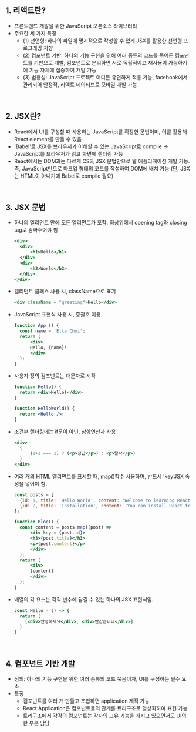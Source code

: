  ## **1. 리액트란?** ##
- 프론트엔드 개발을 위한 JavaScript 오픈소스 라이브러리
- 주요한 세 가지 특징
  - (1) 선언형: 하나의 파일에 명시적으로 작성할 수 있게 JSX를 활용한 선언형 프로그래밍 지향
  - (2) 컴포넌트 기반: 하나의 기능 구현을 위해 여러 종류의 코드를 묶어둔 컴포넌트를 기반으로 개발, 컴포넌트로 분리하면 서로 독립적이고 재사용이 가능하기에 기능 자체에 집중하여 개발 가능
  - (3) 범용성: JavaScript 프로젝트 어디든 유연하게 적용 가능, facebook에서 관리되어 안정적, 리액트 네이티브로 모바일 개발 가능

<br/><p>

## **2. JSX란?** ##
- React에서 UI를 구성할 때 사용하는 JavaScript를 확장한 문법이며, 이를 활용해 React element를 만들 수 있음
- 'Babel'로 JSX를 브라우저가 이해할 수 있는 JavaScript로 compile -> JavaScript를 브라우저가 읽고 화면에 렌더링 가능
- React에서는 DOM과는 다르게 CSS, JSX 문법만으로 웹 애플리케이션 개발 가능. 즉, JavaScript만으로 마크업 형태의 코드를 작성하여 DOM에 배치 가능 (단, JSX는 HTML이 아니기에 Babel로 compile 필요)

<br/><p>

## **3. JSX 문법** ##
- 하나의 엘리먼트 안에 모든 엘리먼트가 포함. 최상위에서 opening tag와 closing tag로 감싸주어야 함
  ```jsx
  <div>
    <div>
        <h1>Hello</h1>
    </div>
    <div>
        <h2>World</h2>
    </div>
  </div>
  ```

- 엘리먼트 클래스 사용 시, className으로 표기
  ```jsx
  <div className = "greeting">Hello</div>
  ```
 
- JavaScript 표현식 사용 시, 중괄호 이용
  ```jsx
  function App () {
    const name = 'Ella Choi';
    return (
        <div>
        Hello, {name}!
        </div>
    );
  }
  ```

- 사용자 정의 컴포넌트는 대문자로 시작
  ```jsx
  function Hello() {
    return <div>Hello!</div>
  }
  
  function HelloWorld() {
    return <Hello />;
  }
  ```

- 조건부 렌더링에는 if문이 아닌, 삼항연산자 사용
  ```jsx
  <div>
    {
        (1+1 === 2) ? (<p>정답</p>) : <p>탈락</p>)
    }
  </div>
  ```

- 여러 개의 HTML 엘리먼트를 표시할 때, map()함수 사용하며, 반드시 'key'JSX 속성을 넣어야 함.
  ```jsx
  const posts = [
    {id: 1, title: 'Hello World', content: 'Welcome to learning React!'},
    {id: 2, title: 'Installation', content: 'You can install React from npm'}
  ];

  function Blog() {
    const content = posts.map((post) =>
        <div key = {post.id}>
        <h3>{post.title}</h3>
        <p>{post.content}</p>
        </div>
    );
    return (
        <div>
        {content}
        </div>
    );
  }
  ```

- 배열의 각 요소는 각각 변수에 담길 수 있는 하나의 JSX 표현식임.
  ```jsx
  const Hello - () => {
    return (
      [<div>안녕하세요</div>, <div>반갑습니다</div>]
    )
  }
  ```
<br/><p>

## **4. 컴포넌트 기반 개발** ##
- 정의: 하나의 기능 구현을 위한 여러 종류의 코드 묶음이자, UI를 구성하는 필수 요소
- 특징
  - 컴포넌트를 여러 개 만들고 조합하면 application 제작 가능
  - React Application은 컴포넌트들의 관계를 트리구조로 형상화하여 표현 가능
  - 트리구조에서 각각의 컴포넌트는 각자의 고유 기능을 가지고 있으면서도 UI의 한 부분 담당